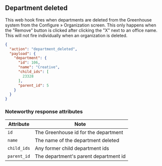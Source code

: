 ## Department deleted

This web hook fires when departments are deleted from the Greenhouse system from the Configure &raquo; Organization screen. This only happens when the "Remove" button is clicked after clicking the "X" next to an office name. This will not fire individually when an organization is deleted.

```json
{
  "action": "department_deleted",
  "payload": {
    "department": {
      "id": 106,
      "name": "Creative",
      "child_ids": [
        23328
      ],
      "parent_id": 5
    }
  }
}
```

### Noteworthy response attributes

| Attribute | Note |
|------------|--------|
| `id` | The Greenhouse id for the department |
| `name` | The name of the department deleted |
| `child_ids` | Any former child department ids |
| `parent_id` | The department's parent department id |
